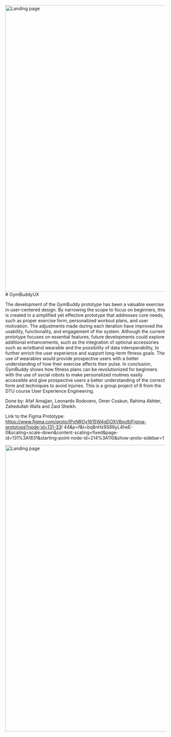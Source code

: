 <img width="899" alt="Landing page" src="https://github.com/user-attachments/assets/646a7922-c75d-45df-b07a-a10ca71cbd03" /># GymBuddyUX

The development of the GymBuddy prototype has been a valuable exercise in user-centered design. By narrowing the scope to focus on beginners, this is created in a simplified
yet effective prototype that addresses core needs, such as proper exercise form, personalized workout plans, and user motivation. The adjustments made during each iteration have improved the usability, functionality, and engagement of the system. Although the current prototype focuses on essential features, future developments could explore additional enhancements, such as the integration of optional accessories such as wristband wearable and the possibility of data interoperability, to further enrich the user experience and support long-term fitness goals. The use of wearables would
provide prospective users with a better understanding of how their exercise affects their pulse. In conclusion, GymBuddy shows how fitness plans can be revolutionized for beginners with the use of social robots to make personalized routines easily accessible and give prospective users a better understanding of the correct form and techniques to avoid injuries. This is a group project of 6 from the DTU course User Experience Engineering. 

Done by: Afaf Amajjan, Leonardo Rodovero, Omer Coskun, Rahima Akhter, Zahedullah Wafa and Zaid Sheikh.

Link to the Figma Prototype: https://www.figma.com/proto/IPxNROy1615W4gDOXVBxo9/Figma-prototype?node-id=131-33!
44&p=f&t=bq8nHz9S66yL4heE-0&scaling=scale-down&content-scaling=fixed&page-id=131%3A1831&starting-point-node-id=214%3A110&show-proto-sidebar=1

<img width="899" alt="Landing page" src="https://github.com/user-attachments/assets/1fca220d-b3f4-451f-876c-573d7114d7f3" />

